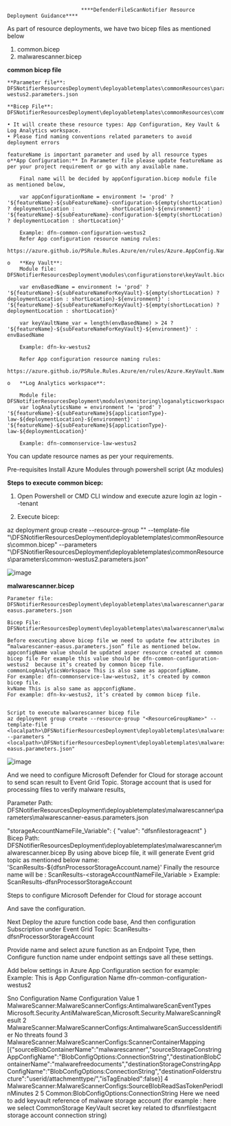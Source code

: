 
							****DefenderFileScanNotifier Resource Deployment Guidance****

As part of resource deployments, we have two bicep files as mentioned below 
1.	common.bicep
2.	malwarescanner.bicep

**common bicep file**

	**Parameter file**: DFSNotifierResourcesDeployment\deployabletemplates\commonResources\parameters\common-westus2.parameters.json

	**Bicep File**: DFSNotifierResourcesDeployment\deployabletemplates\commonResources\common.bicep

	• It will create these resource types: App Configuration, Key Vault & Log Analytics workspace.
	• Please find naming conventions related parameters to avoid deployment errors
	
 	featureName is important parameter and used by all resource types
	o**App Configuration:** In Parameter file please update featureName as per your project requirement or go with any available name.

		Final name will be decided by appConfiguration.bicep module file as mentioned below,
	
		var appConfigurationName = environment != 'prod' ? '${featureName}-${subFeatureName}-configuration-${empty(shortLocation) ? deploymentLocation : 			shortLocation}-${environment}' : '${featureName}-${subFeatureName}-configuration-${empty(shortLocation) ? deploymentLocation : shortLocation}'
	
		Example: dfn-common-configuration-westus2
		Refer App configuration resource naming rules: 
		https://azure.github.io/PSRule.Rules.Azure/en/rules/Azure.AppConfig.Name/

	o	**Key Vault**:
		Module file: DFSNotifierResourcesDeployment\modules\configurationstore\keyVault.bicep

		var envBasedName = environment != 'prod' ? '${featureName}-${subFeatureNameForKeyVault}-${empty(shortLocation) ? deploymentLocation : shortLocation}-${environment}' : '${featureName}-${subFeatureNameForKeyVault}-${empty(shortLocation) ? deploymentLocation : shortLocation}'
		
		var keyVaultName_var = length(envBasedName) > 24 ? '${featureName}-${subFeatureNameForKeyVault}-${environment}' : envBasedName
		
		Example: dfn-kv-westus2
		
		Refer App configuration resource naming rules: 
		https://azure.github.io/PSRule.Rules.Azure/en/rules/Azure.KeyVault.Name/

	o	**Log Analytics workspace**:

		Module file: DFSNotifierResourcesDeployment\modules\monitoring\loganalyticsworkspace.bicep
		var logAnalyticsName = environment != 'prod' ? '${featureName}-${subFeatureName}${applicationType}-law-${deploymentLocation}-${environment}' : '${featureName}-${subFeatureName}${applicationType}-law-${deploymentLocation}'
		
		Example: dfn-commonservice-law-westus2

You can update resource names as per your requirements.

Pre-requisites 
	Install Azure Modules through powershell script (Az modules)

**Steps to execute common bicep:**

1.	Open Powershell or CMD CLI window and execute azure login
az login --tenant <tenanted>

2.	Execute bicep:

az deployment group create --resource-group "<ResourceGroupName>" --template-file "<localpath>\DFSNotifierResourcesDeployment\deployabletemplates\commonResources\common.bicep" --parameters "<localpath>\DFSNotifierResourcesDeployment\deployabletemplates\commonResources\parameters\common-westus2.parameters.json"

![image](https://github.com/raiajithkumarr/DefenderFileScanNotifier/assets/22548964/3668860d-b150-43bb-a5f7-582a80c29aee)


**malwarescanner.bicep**

	Parameter file: DFSNotifierResourcesDeployment\deployabletemplates\malwarescanner\parameters\malwarescanner-easus.parameters.json

	Bicep File: DFSNotifierResourcesDeployment\deployabletemplates\malwarescanner\malwarescanner.bicep

	Before executing above bicep file we need to update few attributes in “malwarescanner-easus.parameters.json” file as mentioned below.
	appconfigName value should be updated asper resource created at common bicep file For example this value should be dfn-common-configuration-westus2  because it’s created by common bicep file.
	commonLogAnalyticsWorkspace This is also same as appconfigName.
	For example: dfn-commonservice-law-westus2, it’s created by common bicep file.
	kvName This is also same as appconfigName.
	For example: dfn-kv-westus2, it’s created by common bicep file.


	Script to execute malwarescanner bicep file
	az deployment group create --resource-group "<ResourceGroupName>" --template-file "<localpath>\DFSNotifierResourcesDeployment\deployabletemplates\malwarescanner\malwarescanner.bicep" --parameters "<localpath>\DFSNotifierResourcesDeployment\deployabletemplates\malwarescanner\parameters\malwarescanner-easus.parameters.json"

![image](https://github.com/raiajithkumarr/DefenderFileScanNotifier/assets/22548964/584e6121-bdb9-47e9-821e-7c59cf4018b6)
 

And we need to configure Microsoft Defender for Cloud for storage account to send scan result to Event Grid Topic.
Storage account that is used for processing files to verify malware results,

Parameter Path: DFSNotifierResourcesDeployment\deployabletemplates\malwarescanner\parameters\malwarescanner-easus.parameters.json

"storageAccountNameFile_Variable": {
  "value": "dfsnfilestorageacnt"
}
Bicep Path:
DFSNotifierResourcesDeployment\deployabletemplates\malwarescanner\malwarescanner.bicep
By using above bicep file, it will generate Event grid topic as mentioned below 
name: 'ScanResults-${dfsnProcessorStorageAccount.name}'
Finally the resource name will be : ScanResults-<storageAccountNameFile_Variable > 
Example: ScanResults-dfsnProcessorStorageAccount

Steps to configure Microsoft Defender for Cloud for storage account



 

 
And save the configuration.






Next Deploy the azure function code base, And then configuration Subscription under Event Grid Topic: ScanResults-dfsnProcessorStorageAccount


 


 
Provide name and select azure function as an Endpoint Type, then Configure function name under endpoint settings save all these settings.





Add below settings in Azure App Configuration section for example: Example: This is App Configuration Name dfn-common-configuration-westus2


Sno	Configuration Name	Configuration Value
1	MalwareScanner:MalwareScannerConfigs:AntimalwareScanEventTypes	Microsoft.Security.AntiMalwareScan,Microsoft.Security.MalwareScanningResult
2	MalwareScanner:MalwareScannerConfigs:AntimalwareScanSuccessIdentifier	No threats found
3	MalwareScanner:MalwareScannerConfigs:ScannerContainerMapping	[{"sourceBlobContainerName":"malwarescanner","sourceStorageConstringAppConfigName":"BlobConfigOptions:ConnectionString","destinationBlobContainerName":"malwarefreedocuments","destinationStorageConstringAppConfigName":"BlobConfigOptions:ConnectionString","destinationFolderstructure":"userid/attachmenttype/","isTagEnabled":false}]
4	MalwareScanner:MalwareScannerConfigs:SourceBlobReadSasTokenPeriodInMinutes	2
5	Common:BlobConfigOptions:ConnectionString	Here we need to add keyvault reference of malware storage account (for example : here we select CommonStorage  KeyVault  secret key related to dfsnrfilestgacnt storage account connection string)
		
		



	
